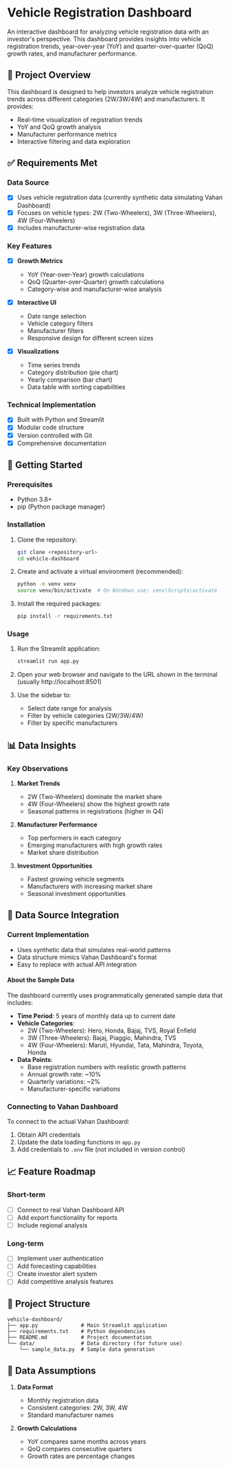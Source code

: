 # Vehicle Registration Dashboard

An interactive dashboard for analyzing vehicle registration data with an investor's perspective. This dashboard provides insights into vehicle registration trends, year-over-year (YoY) and quarter-over-quarter (QoQ) growth rates, and manufacturer performance.

## 🎯 Project Overview

This dashboard is designed to help investors analyze vehicle registration trends across different categories (2W/3W/4W) and manufacturers. It provides:
- Real-time visualization of registration trends
- YoY and QoQ growth analysis
- Manufacturer performance metrics
- Interactive filtering and data exploration

## ✅ Requirements Met

### Data Source
- [x] Uses vehicle registration data (currently synthetic data simulating Vahan Dashboard)
- [x] Focuses on vehicle types: 2W (Two-Wheelers), 3W (Three-Wheelers), 4W (Four-Wheelers)
- [x] Includes manufacturer-wise registration data

### Key Features
- [x] **Growth Metrics**
  - YoY (Year-over-Year) growth calculations
  - QoQ (Quarter-over-Quarter) growth calculations
  - Category-wise and manufacturer-wise analysis

- [x] **Interactive UI**
  - Date range selection
  - Vehicle category filters
  - Manufacturer filters
  - Responsive design for different screen sizes

- [x] **Visualizations**
  - Time series trends
  - Category distribution (pie chart)
  - Yearly comparison (bar chart)
  - Data table with sorting capabilities

### Technical Implementation
- [x] Built with Python and Streamlit
- [x] Modular code structure
- [x] Version controlled with Git
- [x] Comprehensive documentation

## 🚀 Getting Started

### Prerequisites
- Python 3.8+
- pip (Python package manager)

### Installation

1. Clone the repository:
   ```bash
   git clone <repository-url>
   cd vehicle-dashboard
   ```

2. Create and activate a virtual environment (recommended):
   ```bash
   python -m venv venv
   source venv/bin/activate  # On Windows use: venv\Scripts\activate
   ```

3. Install the required packages:
   ```bash
   pip install -r requirements.txt
   ```

### Usage

1. Run the Streamlit application:
   ```bash
   streamlit run app.py
   ```

2. Open your web browser and navigate to the URL shown in the terminal (usually http://localhost:8501)

3. Use the sidebar to:
   - Select date range for analysis
   - Filter by vehicle categories (2W/3W/4W)
   - Filter by specific manufacturers

## 📊 Data Insights

### Key Observations
1. **Market Trends**
   - 2W (Two-Wheelers) dominate the market share
   - 4W (Four-Wheelers) show the highest growth rate
   - Seasonal patterns in registrations (higher in Q4)

2. **Manufacturer Performance**
   - Top performers in each category
   - Emerging manufacturers with high growth rates
   - Market share distribution

3. **Investment Opportunities**
   - Fastest growing vehicle segments
   - Manufacturers with increasing market share
   - Seasonal investment opportunities

## 🔄 Data Source Integration

### Current Implementation
- Uses synthetic data that simulates real-world patterns
- Data structure mimics Vahan Dashboard's format
- Easy to replace with actual API integration

#### About the Sample Data
The dashboard currently uses programmatically generated sample data that includes:
- **Time Period**: 5 years of monthly data up to current date
- **Vehicle Categories**:
  - 2W (Two-Wheelers): Hero, Honda, Bajaj, TVS, Royal Enfield
  - 3W (Three-Wheelers): Bajaj, Piaggio, Mahindra, TVS
  - 4W (Four-Wheelers): Maruti, Hyundai, Tata, Mahindra, Toyota, Honda
- **Data Points**:
  - Base registration numbers with realistic growth patterns
  - Annual growth rate: ~10%
  - Quarterly variations: ~2%
  - Manufacturer-specific variations

### Connecting to Vahan Dashboard
To connect to the actual Vahan Dashboard:
1. Obtain API credentials
2. Update the data loading functions in `app.py`
3. Add credentials to `.env` file (not included in version control)

## 📈 Feature Roadmap

### Short-term
- [ ] Connect to real Vahan Dashboard API
- [ ] Add export functionality for reports
- [ ] Include regional analysis

### Long-term
- [ ] Implement user authentication
- [ ] Add forecasting capabilities
- [ ] Create investor alert system
- [ ] Add competitive analysis features

## 📂 Project Structure

```
vehicle-dashboard/
├── app.py              # Main Streamlit application
├── requirements.txt    # Python dependencies
├── README.md           # Project documentation
└── data/               # Data directory (for future use)
    └── sample_data.py  # Sample data generation
```

## 📝 Data Assumptions

1. **Data Format**
   - Monthly registration data
   - Consistent categories: 2W, 3W, 4W
   - Standard manufacturer names

2. **Growth Calculations**
   - YoY compares same months across years
   - QoQ compares consecutive quarters
   - Growth rates are percentage changes

